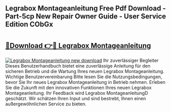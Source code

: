 ## Legrabox Montageanleitung Free Pdf Download - Part-5cp New Repair Owner Guide - User Service Edition CObGx

# <h2><a href="http://df8ibvc.blite.top/?on=Legrabox+Montageanleitung">🔗Download 👉🔴 Legrabox Montageanleitung</a></h2>

[![Legrabox Montageanleitung new download](https://i.imgur.com/lujVjoI.png)](http://df8ibvc.blite.top/?on=Legrabox+Montageanleitung)
Ihr zuverlässiger Begleiter Dieses Benutzerhandbuch bietet eine zuverlässige Anleitung für den sicheren Betrieb und die Wartung Ihres neuen Legrabox Montageanleitung. Wichtige Benutzervereinbarung Bitte lesen Sie die Nutzungsbedingungen, bevor Sie Ihr neues Legrabox Montageanleitung in Betrieb nehmen. Erleben Sie die Zukunft mit den innovativen Funktionen Ihres neuen Legrabox Montageanleitung. Ihr Feedback wird Legrabox MontageanleitungD geschätzt. Wir schätzen Ihren Input und sind bestrebt, Ihnen einen außergewöhnlichen Service zu bieten.
